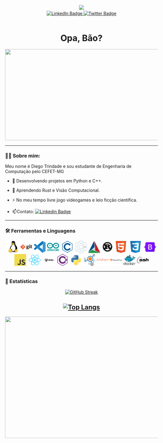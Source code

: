

<div id="header" align="center">
  <img src="https://media.giphy.com/media/yQhXv4PSTzWKqRClgk/giphy.gif" width="200"/>
  <div id="badges">
    <a href="https://www.linkedin.com/in/diegohat/">
      <img src="https://img.shields.io/badge/LinkedIn-blue?style=for-the-badge&logo=linkedin&logoColor=white" alt="LinkedIn Badge"/>
    </a>
    <a href="https://twitter.com/dhat7">
      <img src="https://img.shields.io/badge/Twitter-blue?style=for-the-badge&logo=twitter&logoColor=white" alt="Twitter Badge"/>
    </a>
  </div>
  <img src="https://komarev.com/ghpvc/?username=your-github-diegohat&style=flat-square&color=blue" alt=""/>
  <h1>Opa, Bão?</h1>
</div>

<div id="about" align="center">
  <img src="https://media.giphy.com/media/836HiJc7pgzy8iNXCn/giphy.gif" width="600" height="300"/>
</div>

---

### 🧑‍💻 Sobre mim:

Meu nome é Diego Trindade e sou estudante de Engenharia de Computação pelo CEFET-MG

- :telescope: Desenvolvendo projetos em Python e C++.

- :seedling: Aprendendo Rust e Visão Computacional.

- :zap: No meu tempo livre jogo videogames e leio ficção científica.

- :mailbox:Contato: [![Linkedin Badge](https://img.shields.io/badge/-Diego-blue?style=flat&logo=Linkedin&logoColor=white)](https://www.linkedin.com/in/diegohat/)

---

### 🛠️ Ferramentas e Linguagens

<div id="tools" align="center">
  <img src="https://github.com/devicons/devicon/blob/master/icons/linux/linux-original.svg" title="Linux" **alt="Linux" width="40" height="40"/>
  <img src="https://github.com/devicons/devicon/blob/master/icons/git/git-original-wordmark.svg" title="Git" **alt="Git" width="40" height="40"/>
  <img src="https://github.com/devicons/devicon/blob/master/icons/vscode/vscode-original.svg" title="VSCode" **alt="VSCode" width="40" height="40"/>
  <img src="https://github.com/devicons/devicon/blob/master/icons/arduino/arduino-original-wordmark.svg" title="Arduino" alt="Arduino" width="40" height="40"/>&nbsp;
  <img src="https://github.com/devicons/devicon/blob/master/icons/c/c-line.svg" title="C" **alt="C" width="40" height="40"/>
  <img src="https://github.com/devicons/devicon/blob/master/icons/cplusplus/cplusplus-line.svg" title="C++" **alt="C++" width="40" height="40"/>
  <img src="https://github.com/devicons/devicon/blob/master/icons/cmake/cmake-original.svg" title="CMake" **alt="CMake" width="40" height="40"/>
  <img src="https://github.com/devicons/devicon/blob/master/icons/rust/rust-plain.svg" title="Rust" **alt="Rust" width="40" height="40"/>
  <img src="https://github.com/devicons/devicon/blob/master/icons/html5/html5-original.svg" title="HTML5" alt="HTML" width="40" height="40"/>&nbsp;
  <img src="https://github.com/devicons/devicon/blob/master/icons/css3/css3-original.svg"  title="CSS3" alt="CSS" width="40" height="40"/>&nbsp;
  <img src="https://github.com/devicons/devicon/blob/master/icons/bootstrap/bootstrap-original.svg" title="Bootstrap" **alt="Bootstrap" width="40" height="40"/>
  <img src="https://github.com/devicons/devicon/blob/master/icons/javascript/javascript-original.svg" title="JavaScript" alt="JavaScript" width="40" height="40"/>&nbsp;
  <img src="https://github.com/devicons/devicon/blob/master/icons/react/react-original.svg" title="React" alt="React" width="40" height="40"/>&nbsp;
  <img src="https://github.com/devicons/devicon/blob/master/icons/unity/unity-original-wordmark.svg" title="Unity" **alt="Unity" width="40" height="40"/>
  <img src="https://github.com/devicons/devicon/blob/master/icons/csharp/csharp-line.svg" title="C#" **alt="C#" width="40" height="40"/>
  <img src="https://github.com/devicons/devicon/blob/master/icons/python/python-original.svg" title="Python" **alt="Python" width="40" height="40"/>
  <img src="https://github.com/devicons/devicon/blob/master/icons/networkx/networkx-original.svg" title="Networkx" **alt="Networkx" width="40" height="40"/>
  <img src="https://github.com/devicons/devicon/blob/master/icons/pytorch/pytorch-plain-wordmark.svg" title="Pytorch" **alt="Pytorch" width="40" height="40"/>
    <img src="https://github.com/devicons/devicon/blob/master/icons/tensorflow/tensorflow-original-wordmark.svg" title="Tensorflow" **alt="Tensorflow" width="40" height="40"/>
  <img src="https://github.com/devicons/devicon/blob/master/icons/docker/docker-original-wordmark.svg" title="Docker" **alt="Docker" width="40" height="40"/>
  <img src="https://github.com/devicons/devicon/blob/master/icons/ssh/ssh-original-wordmark.svg" title="SSH" **alt="SSH" width="40" height="40"/>
</div>

---

### 🚀 Estatísticas


<div id="footer" align="center">
  
[![GitHub Streak](http://github-readme-streak-stats.herokuapp.com?user=diegohat&theme=dark&background=000000)](https://git.io/streak-stats)

[![Top Langs](https://github-readme-stats.vercel.app/api/top-langs/?username=diegohat&layout=compact&theme=vision-friendly-dark)](https://github.com/anuraghazra/github-readme-stats)
---
  <img src="https://media.giphy.com/media/3owvKgRjmrtgJikO7C/giphy.gif" width="900" height="400"/>
</div>


